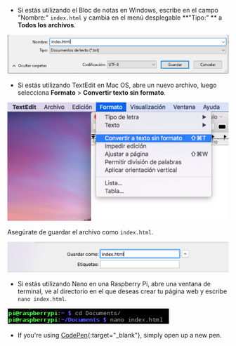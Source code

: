  -  Si estás utilizando el Bloc de notas en Windows, escribe en el campo "Nombre:" `index.html` y cambia en el menú desplegable **"Tipo:" ** a **Todos los archivos**.

  ![Guardar como HTML usando el Bloc de notas](images/save-as-html-notepad.png)

 - Si estás utilizando TextEdit en Mac OS, abre un nuevo archivo, luego selecciona **Formato** > **Convertir texto sin formato**.

  ![Mac crea texto sin formato](images/mac-make-plaintext.png)

  Asegúrate de guardar el archivo como `index.html`.

  ![Mac guardando como HTML](images/mac-name-file.png)

 - Si estás utilizando Nano en una Raspberry Pi, abre una ventana de terminal, ve al directorio en el que deseas crear tu página web y escribe `nano index.html`.

  ![Nano creando HTML](images/pi-html-nano.png)

 - If you're using [CodePen](http://codepen.io){:target="_blank"}, simply open up a new pen.
